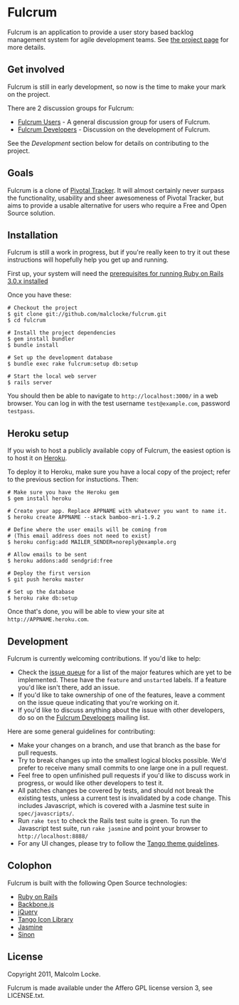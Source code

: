 Fulcrum
=======

Fulcrum is an application to provide a user story based backlog management
system for agile development teams.  See
[the project page](http://wholemeal.co.nz/projects/fulcrum.html) for more
details.

Get involved
------------

Fulcrum is still in early development, so now is the time to make your mark on
the project.

There are 2 discussion groups for Fulcrum:

* [Fulcrum Users](http://groups.google.com/group/fulcrum-users) - A general
  discussion group for users of Fulcrum.
* [Fulcrum Developers](http://groups.google.com/group/fulcrum-devel) - Discussion
  on the development of Fulcrum.

See the *Development* section below for details on contributing to the project.

Goals
-----

Fulcrum is a clone of [Pivotal Tracker](http://pivotaltracker.com/).  It will
almost certainly never surpass the functionality, usability and sheer
awesomeness of Pivotal Tracker, but aims to provide a usable alternative for
users who require a Free and Open Source solution.

Installation
------------

Fulcrum is still a work in progress, but if you're really keen to try it out
these instructions will hopefully help you get up and running.

First up, your system will need the
[prerequisites for running Ruby on Rails 3.0.x installed](http://rubyonrails.org/download)

Once you have these:

    # Checkout the project
    $ git clone git://github.com/malclocke/fulcrum.git
    $ cd fulcrum
    
    # Install the project dependencies
    $ gem install bundler
    $ bundle install
    
    # Set up the development database
    $ bundle exec rake fulcrum:setup db:setup
    
    # Start the local web server
    $ rails server

You should then be able to navigate to `http://localhost:3000/` in a web browser.
You can log in with the test username `test@example.com`, password `testpass`.


Heroku setup
------------

If you wish to host a publicly available copy of Fulcrum, the easiest option is
to host it on [Heroku](http://heroku.com/).

To deploy it to Heroku, make sure you have a local copy of the project; refer 
to the previous section for instuctions. Then:

    # Make sure you have the Heroku gem
    $ gem install heroku

    # Create your app. Replace APPNAME with whatever you want to name it.
    $ heroku create APPNAME --stack bamboo-mri-1.9.2
   
    # Define where the user emails will be coming from
    # (This email address does not need to exist)
    $ heroku config:add MAILER_SENDER=noreply@example.org

    # Allow emails to be sent
    $ heroku addons:add sendgrid:free

    # Deploy the first version
    $ git push heroku master

    # Set up the database
    $ heroku rake db:setup

Once that's done, you will be able to view your site at 
`http://APPNAME.heroku.com`.

Development
-----------

Fulcrum is currently welcoming contributions.  If you'd like to help:

* Check the [issue queue](http://github.com/malclocke/fulcrum/issues) for a
  list of the major features which are yet to be implemented.  These have the
  `feature` and `unstarted` labels.  If a feature you'd like isn't there, add
  an issue.
* If you'd like to take ownership of one of the features, leave a comment on
  the issue queue indicating that you're working on it.
* If you'd like to discuss anything about the issue with other developers,
  do so on the [Fulcrum Developers](http://groups.google.com/group/fulcrum-devel)
  mailing list.

Here are some general guidelines for contributing:

* Make your changes on a branch, and use that branch as the base for pull
  requests.
* Try to break changes up into the smallest logical blocks possible.  We'd
  prefer to receive many small commits to one large one in a pull request.
* Feel free to open unfinished pull requests if you'd like to discuss work
  in progress, or would like other developers to test it.
* All patches changes be covered by tests, and should not break the existing
  tests, unless a current test is invalidated by a code change.  This includes
  Javascript, which is covered with a Jasmine test suite in `spec/javascripts/`.
* Run `rake test` to check the Rails test suite is green.  To run the
  Javascript test suite, run `rake jasmine` and point your browser to
  `http://localhost:8888/`
* For any UI changes, please try to follow the
  [Tango theme guidelines](http://tango.freedesktop.org/Tango_Icon_Theme_Guidelines).


Colophon
--------

Fulcrum is built with the following Open Source technologies:

* [Ruby on Rails](http://rubyonrails.org/)
* [Backbone.js](http://documentcloud.github.com/backbone/)
* [jQuery](http://jquery.com/)
* [Tango Icon Library](http://tango.freedesktop.org/Tango_Icon_Library)
* [Jasmine](http://pivotal.github.com/jasmine/)
* [Sinon](http://sinonjs.org/)

License
-------
Copyright 2011, Malcolm Locke.

Fulcrum is made available under the Affero GPL license version 3, see
LICENSE.txt.
